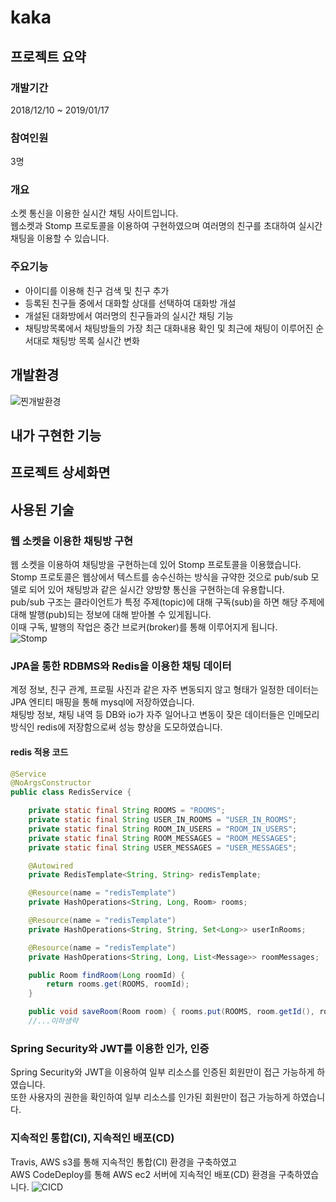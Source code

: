 # kaka

## 프로젝트 요약
### 개발기간
2018/12/10 ~ 2019/01/17

### 참여인원
3명

### 개요
소켓 통신을 이용한 실시간 채팅 사이트입니다.  
웹소켓과 Stomp 프로토콜을 이용하여 구현하였으며 여러명의 친구를 초대하여 실시간 채팅을 이용할 수 있습니다. 

### 주요기능
- 아이디를 이용해 친구 검색 및 친구 추가  
- 등록된 친구들 중에서 대화할 상대를 선택하여 대화방 개설  
- 개설된 대화방에서 여러명의 친구들과의 실시간 채팅 기능  
- 채팅방목록에서 채팅방들의 가장 최근 대화내용 확인 및 최근에 채팅이 이루어진 순서대로 채팅방 목록 실시간 변화  

## 개발환경
![찐개발환경](https://user-images.githubusercontent.com/45163261/108684598-72d24a00-7536-11eb-896f-4486da6bae90.PNG)

## 내가 구현한 기능

## 프로젝트 상세화면

## 사용된 기술
### 웹 소켓을 이용한 채팅방 구현
웹 소켓을 이용하여 채팅방을 구현하는데 있어 Stomp 프로토콜을 이용했습니다.  
Stomp 프로토콜은 웹상에서 텍스트를 송수신하는 방식을 규약한 것으로 pub/sub 모델로 되어 있어 채팅방과 같은 실시간 양방향 통신을 구현하는데 유용합니다.  
pub/sub 구조는 클라이언트가 특정 주제(topic)에 대해 구독(sub)을 하면 해당 주제에 대해 발행(pub)되는 정보에 대해 받아볼 수 있게됩니다.  
이때 구독, 발행의 작업은 중간 브로커(broker)를 통해 이루어지게 됩니다.  
![Stomp](https://user-images.githubusercontent.com/45163261/108693610-60114280-7541-11eb-9f3f-ca55efa7d625.PNG)


### JPA을 통한 RDBMS와 Redis을 이용한 채팅 데이터
계정 정보, 친구 관계, 프로필 사진과 같은 자주 변동되지 않고 형태가 일정한 데이터는 JPA 엔티티 매핑을 통해 mysql에 저장하였습니다.  
채팅방 정보, 채팅 내역 등 DB와 io가 자주 일어나고 변동이 잦은 데이터들은 인메모리 방식인 redis에 저장함으로써 성능 향상을 도모하였습니다.

#### redis 적용 코드
```java
@Service
@NoArgsConstructor
public class RedisService {

    private static final String ROOMS = "ROOMS";
    private static final String USER_IN_ROOMS = "USER_IN_ROOMS";
    private static final String ROOM_IN_USERS = "ROOM_IN_USERS";
    private static final String ROOM_MESSAGES = "ROOM_MESSAGES";
    private static final String USER_MESSAGES = "USER_MESSAGES";

    @Autowired
    private RedisTemplate<String, String> redisTemplate;

    @Resource(name = "redisTemplate")
    private HashOperations<String, Long, Room> rooms;

    @Resource(name = "redisTemplate")
    private HashOperations<String, String, Set<Long>> userInRooms;

    @Resource(name = "redisTemplate")
    private HashOperations<String, Long, List<Message>> roomMessages;

    public Room findRoom(Long roomId) {
        return rooms.get(ROOMS, roomId);
    }

    public void saveRoom(Room room) { rooms.put(ROOMS, room.getId(), room); }
    //...이하생략
```

### Spring Security와 JWT를 이용한 인가, 인증
Spring Security와 JWT을 이용하여 일부 리소스를 인증된 회원만이 접근 가능하게 하였습니다.  
또한 사용자의 권한을 확인하여 일부 리소스를 인가된 회원만이 접근 가능하게 하였습니다.

### 지속적인 통합(CI), 지속적인 배포(CD)
Travis, AWS s3를 통해 지속적인 통합(CI) 환경을 구축하였고  
AWS CodeDeploy를 통해 AWS ec2 서버에 지속적인 배포(CD) 환경을 구축하였습니다.
![CICD](https://user-images.githubusercontent.com/45163261/108695469-ac5d8200-7543-11eb-989d-eed462410b2a.PNG)

